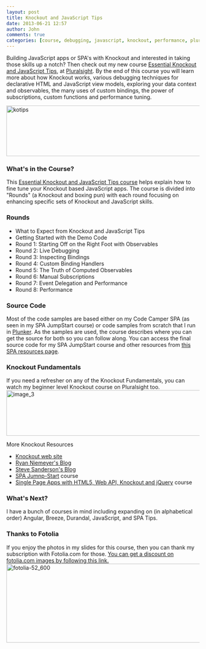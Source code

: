 ```yaml
---
layout: post
title: Knockout and JavaScript Tips
date: 2013-06-21 12:57
author: John
comments: true
categories: [course, debugging, javascript, knockout, performance, pluralsight, Uncategorized]
---
```

Building JavaScript apps or SPA's with Knockout and interested in taking those skills up a notch? Then check out my new course <a href="http://jpapa.me/kotips" target="_blank">Essential Knockout and JavaScript Tips</a>, at <a href="http://pluralsight.com" target="_blank">Pluralsight</a>. By the end of this course you will learn more about how Knockout works, various debugging techniques for declarative HTML and JavaScript view models, exploring your data context and observables, the many uses of custom bindings, the power of subscriptions, custom functions and performance tuning.

<a href="http://jpapa.me/kotips" target="_blank"><img src="http://images.johnpapa.net/wp-content/uploads/2013/06/kotips-600x132.jpg" alt="kotips" width="600" height="132" class="aligncenter size-large wp-image-18851" /></a>

<h3>What's in the Course?</h3>
This <a href="http://jpapa.me/kotips" target="_blank">Essential Knockout and JavaScript Tips course</a> helps explain how to fine tune your Knockout based JavaScript apps. The course is divided into "Rounds" (a Knockout and boxing pun) with each round focusing on enhancing specific sets of Knockout and JavaScript skills. 

<h3>Rounds</h3>
<ul>
<li>What to Expect from Knockout and JavaScript Tips</li>
<li>Getting Started with the Demo Code</li>
<li>Round 1: Starting Off on the Right Foot with Observables</li>
<li>Round 2: Live Debugging</li>
<li>Round 3: Inspecting Bindings</li>
<li>Round 4: Custom Binding Handlers</li>
<li>Round 5: The Truth of Computed Observables</li>
<li>Round 6: Manual Subscriptions</li>
<li>Round 7: Event Delegation and Performance</li>
<li>Round 8: Performance</li>
</ul>

<h3>Source Code</h3>
Most of the code samples are based either on my Code Camper SPA (as seen in my SPA JumpStart course) or code samples from scratch that I run in <a href="http://plnkr.co" target="_blank">Plunker</a>. As the samples are used, the course describes where you can get the source for both so you can follow along. You can access the final source code for my SPA JumpStart course and other resources from <a href="http://johnpapa.net/spa" target="_blank">this SPA resources page</a>.

<h3>Knockout Fundamentals</h3>
If you need a refresher on any of the Knockout Fundamentals, you can watch my beginner level Knockout course on Pluralsight too.
<a href="http://jpapa.me/komvvm" target="_blank"><img src="http://images.johnpapa.net/wp-content/uploads/2013/03/image_3-600x119.png" alt="image_3" width="600" height="119" class="aligncenter size-large wp-image-16211" border="0" /></a>

More Knockout Resources
<ul>
<li><a href="http://knockoutjs.com" target="_blank">Knockout web site</a></li>
<li><a href="http://www.knockmeout.net" target="_blank">Ryan Niemeyer's Blog</a></li>
<li><a href="http://blog.stevensanderson.com/" target="_blank">Steve Sanderson's Blog</a></li>
<li><a href="http://jpapa.me/spajsps" target="_blank">SPA Jumnp-Start</a> course</li>
<li><a href="http://jpapa.me/spaps" target="_blank">Single Page Apps with HTML5, Web API, Knockout and jQuery</a> course</li>
</ul>

<h3>What's Next?</h3>
I have a bunch of courses in mind including expanding on (in alphabetical order) Angular, Breeze, Durandal, JavaScript, and SPA Tips. 

<h3>Thanks to Fotolia</h3>
If you enjoy the photos in my slides for this course, then you can thank my subscription with Fotolia.com for those. <a href="http://jpapa.me/fotoliapapa" target="_blank">You can get a discount on fotolia.com images by following this link. <img src="http://images.johnpapa.net/wp-content/uploads/2013/05/fotolia-52_600.jpg" alt="fotolia-52_600" width="600" height="206" class="aligncenter size-full wp-image-18351" /></a>

